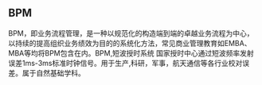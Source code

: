 

## BPM
BPM，即业务流程管理，是一种以规范化的构造端到端的卓越业务流程为中心，以持续的提高组织业务绩效为目的的系统化方法，常见商业管理教育如EMBA、MBA等均将BPM包含在内。BPM,短波授时系统 国家授时中心通过短波频率发射误差1ms-3ms标准时钟信号。用于生产,科研，军事，航天通信等各行业校对误差。属于自然基础学科。


